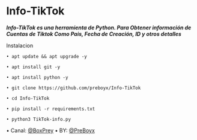 # Info-TikTok


***Info-TikTok es una herramienta de Python. Para Obtener información de Cuentas de Tiktok Como Pais, Fecha de Creación, ID y otros detalles***

Instalacion

```
• apt update && apt upgrade -y
```
```
• apt install git -y
```
```
• apt install python -y
```
```
• git clone https://github.com/preboyx/Info-TikTok
````
```
• cd Info-TikTok
````
```
• pip install -r requirements.txt
```
```
• python3 TikTok-info.py
```

• Canal: [@BoxPrey](https://t.me/BoxPrey)
• BY: [@PreBoyx](https://t.me/PreBoyx)
